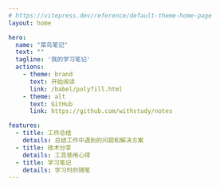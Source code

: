 ```yaml
---
# https://vitepress.dev/reference/default-theme-home-page
layout: home

hero:
  name: "菜鸟笔记"
  text: ""
  tagline: '我的学习笔记'
  actions:
    - theme: brand
      text: 开始阅读
      link: /babel/polyfill.html
    - theme: alt
      text: GitHub
      link: https://github.com/withstudy/notes

features:
  - title: 工作总结
    details: 总结工作中遇到的问题和解决方案
  - title: 技术分享
    details: 工具使用心得
  - title: 学习笔记
    details: 学习时的随笔
---
```


